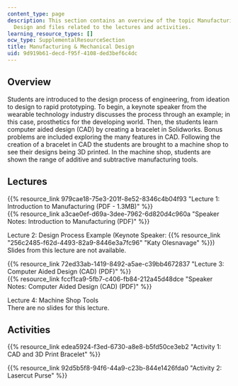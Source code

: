 ```yaml
---
content_type: page
description: This section contains an overview of the topic Manufacturing and Mechanical
  Design and files related to the lectures and activities.
learning_resource_types: []
ocw_type: SupplementalResourceSection
title: Manufacturing & Mechanical Design
uid: 9d919b61-decd-f95f-4108-ded3bef6c4dc
---
```


Overview
--------

Students are introduced to the design process of engineering, from ideation to design to rapid prototyping. To begin, a keynote speaker from the wearable technology industry discusses the process through an example; in this case, prosthetics for the developing world. Then, the students learn computer aided design (CAD) by creating a bracelet in Solidworks. Bonus problems are included exploring the many features in CAD. Following the creation of a bracelet in CAD the students are brought to a machine shop to see their designs being 3D printed. In the machine shop, students are shown the range of additive and subtractive manufacturing tools.

Lectures
--------

{{% resource_link 979cae18-75e3-201f-8e52-8346c4b04f93 "Lecture 1: Introduction to Manufacturing (PDF - 1.3MB)" %}}  
{{% resource_link a3cae0ef-d69a-3dee-7962-6d820d4c960a "Speaker Notes: Introduction to Manufacturing (PDF)" %}}

Lecture 2: Design Process Example (Keynote Speaker: {{% resource_link "256c2485-f62d-4493-82a9-8446e3a7fc96" "Katy Olesnavage" %}})  
Slides from this lecture are not available.

{{% resource_link 72ed33ab-1419-8492-a5ae-c39bb4672837 "Lecture 3: Computer Aided Design (CAD) (PDF)" %}}  
{{% resource_link fccf1ca9-5fb7-c406-fb84-212a45d48dce "Speaker Notes: Computer Aided Design (CAD) (PDF)" %}}

Lecture 4: Machine Shop Tools  
There are no slides for this lecture.

Activities
----------

{{% resource_link edea5924-f3ed-6730-a8e8-b5fd50ce3eb2 "Activity 1: CAD and 3D Print Bracelet" %}}

{{% resource_link 92d5b5f8-94f6-44a9-c23b-844e1426fda0 "Activity 2: Lasercut Purse" %}}